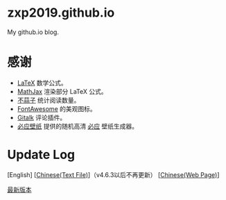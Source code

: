 # zxp2019.github.io
My github.io blog.

# 感谢

- [LaTeX](https://www.latex-project.org/) 数学公式。
- [MathJax](https://www.mathjax.org/) 渲染部分 LaTeX 公式。
- [不蒜子](http://busuanzi.ibruce.info/) 统计阅读数量。
- [FontAwesome](http://www.fontawesome.com.cn/) 的美观图标。
- [Gitalk](https://gitalk.github.io/) 评论插件。
- [必应壁纸](https://bing.ioliu.cn/) 提供的随机高清 [必应](https://bing.com/) 壁纸生成器。

# Update Log

\[English\] \[[Chinese(Text File)](https://zxp2019.github.io/new.txt)\]（v4.6.3以后不再更新） \[[Chinese(Web Page)](https://zxp2019.github.io/update)\]

[最新版本](https://zxp2019.github.io/update#v50110-2021122-by-oistream)
